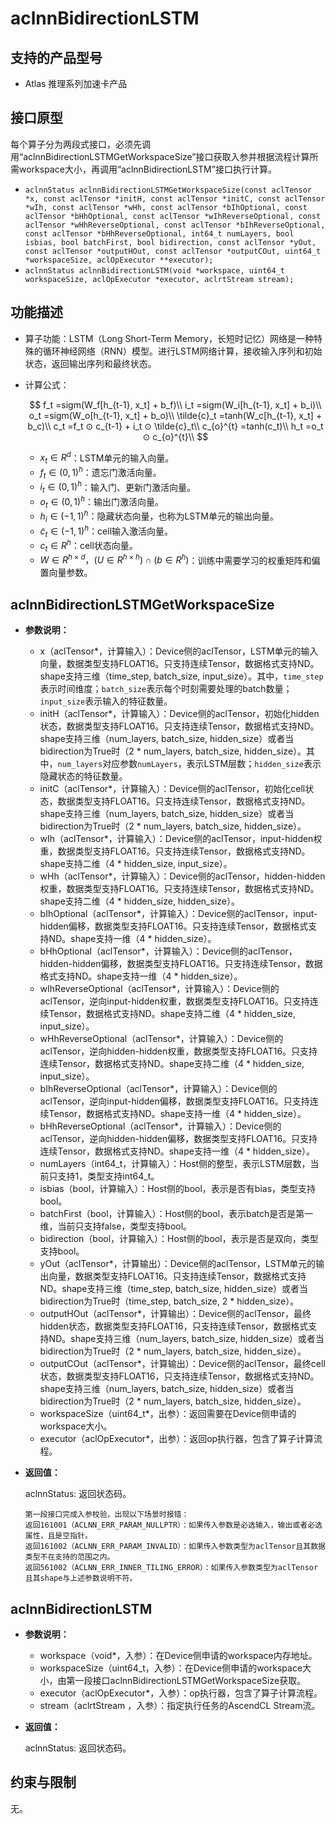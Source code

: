 # aclnnBidirectionLSTM

## 支持的产品型号
- Atlas 推理系列加速卡产品

## 接口原型
每个算子分为两段式接口，必须先调用“aclnnBidirectionLSTMGetWorkspaceSize”接口获取入参并根据流程计算所需workspace大小，再调用“aclnnBidirectionLSTM”接口执行计算。

- `aclnnStatus aclnnBidirectionLSTMGetWorkspaceSize(const aclTensor *x, const aclTensor *initH, const aclTensor *initC, const aclTensor *wIh, const aclTensor *wHh, const aclTensor *bIhOptional, const aclTensor *bHhOptional, const aclTensor *wIhReverseOptional, const aclTensor *wHhReverseOptional, const aclTensor *bIhReverseOptional, const aclTensor *bHhReverseOptional, int64_t numLayers, bool isbias, bool batchFirst, bool bidirection, const aclTensor *yOut, const aclTensor *outputHOut, const aclTensor *outputCOut, uint64_t *workspaceSize, aclOpExecutor **executor);`
- `aclnnStatus aclnnBidirectionLSTM(void *workspace, uint64_t workspaceSize, aclOpExecutor *executor, aclrtStream stream);`

## 功能描述

- 算子功能：LSTM（Long Short-Term Memory，长短时记忆）网络是一种特殊的循环神经网络（RNN）模型。进行LSTM网络计算，接收输入序列和初始状态，返回输出序列和最终状态。
- 计算公式：
  
  $$
  f_t =sigm(W_f[h_{t-1}, x_t] + b_f)\\
  i_t =sigm(W_i[h_{t-1}, x_t] + b_i)\\
  o_t =sigm(W_o[h_{t-1}, x_t] + b_o)\\
  \tilde{c}_t =tanh(W_c[h_{t-1}, x_t] + b_c)\\
  c_t =f_t ⊙ c_{t-1} + i_t ⊙ \tilde{c}_t\\
  c_{o}^{t} =tanh(c_t)\\
  h_t =o_t ⊙ c_{o}^{t}\\
  $$

  - $x_t ∈ R^{d}$：LSTM单元的输入向量。
  - $f_t ∈ (0, 1)^{h}$：遗忘门激活向量。
  - $i_t ∈ (0, 1)^{h}$：输入门、更新门激活向量。
  - $o_t ∈ (0, 1)^{h}$：输出门激活向量。
  - $h_i ∈ (-1, 1)^{h}$：隐藏状态向量，也称为LSTM单元的输出向量。
  - $\tilde{c}_t ∈ (-1, 1)^{h}$：cell输入激活向量。
  - $c_t ∈ R^{h}$：cell状态向量。
  - $W ∈ R^{h×d}，(U ∈ R^{h×h})∩(b ∈ R^{h})$：训练中需要学习的权重矩阵和偏置向量参数。

## aclnnBidirectionLSTMGetWorkspaceSize

- **参数说明：**
  - x（aclTensor\*，计算输入）：Device侧的aclTensor，LSTM单元的输入向量，数据类型支持FLOAT16。只支持连续Tensor，数据格式支持ND。shape支持三维（time_step, batch_size, input_size）。其中，`time_step`表示时间维度；`batch_size`表示每个时刻需要处理的batch数量；`input_size`表示输入的特征数量。
  - initH（aclTensor\*，计算输入）：Device侧的aclTensor，初始化hidden状态，数据类型支持FLOAT16。只支持连续Tensor，数据格式支持ND。shape支持三维（num_layers, batch_size, hidden_size）或者当bidirection为True时（2 * num_layers, batch_size, hidden_size）。其中，`num_layers`对应参数`numLayers`，表示LSTM层数；`hidden_size`表示隐藏状态的特征数量。
  - initC（aclTensor\*，计算输入）：Device侧的aclTensor，初始化cell状态，数据类型支持FLOAT16。只支持连续Tensor，数据格式支持ND。shape支持三维（num_layers, batch_size, hidden_size）或者当bidirection为True时（2 * num_layers, batch_size, hidden_size）。
  - wIh（aclTensor\*，计算输入）：Device侧的aclTensor，input-hidden权重，数据类型支持FLOAT16。只支持连续Tensor，数据格式支持ND。shape支持二维（4 * hidden_size, input_size）。
  - wHh（aclTensor\*，计算输入）：Device侧的aclTensor，hidden-hidden权重，数据类型支持FLOAT16。只支持连续Tensor，数据格式支持ND。shape支持二维（4 * hidden_size, hidden_size）。
  - bIhOptional（aclTensor\*，计算输入）：Device侧的aclTensor，input-hidden偏移，数据类型支持FLOAT16。只支持连续Tensor，数据格式支持ND。shape支持一维（4 * hidden_size）。
  - bHhOptional（aclTensor\*，计算输入）：Device侧的aclTensor，hidden-hidden偏移，数据类型支持FLOAT16。只支持连续Tensor，数据格式支持ND。shape支持一维（4 * hidden_size）。
  - wIhReverseOptional（aclTensor\*，计算输入）：Device侧的aclTensor，逆向input-hidden权重，数据类型支持FLOAT16。只支持连续Tensor，数据格式支持ND。shape支持二维（4 * hidden_size, input_size）。
  - wHhReverseOptional（aclTensor\*，计算输入）：Device侧的aclTensor，逆向hidden-hidden权重，数据类型支持FLOAT16。只支持连续Tensor，数据格式支持ND。shape支持二维（4 * hidden_size, input_size）。
  - bIhReverseOptional（aclTensor\*，计算输入）：Device侧的aclTensor，逆向input-hidden偏移，数据类型支持FLOAT16。只支持连续Tensor，数据格式支持ND。shape支持一维（4 * hidden_size）。
  - bHhReverseOptional（aclTensor\*，计算输入）：Device侧的aclTensor，逆向hidden-hidden偏移，数据类型支持FLOAT16。只支持连续Tensor，数据格式支持ND。shape支持一维（4 * hidden_size）。
  - numLayers（int64\_t，计算输入）：Host侧的整型，表示LSTM层数，当前只支持1，类型支持int64\_t。
  - isbias（bool，计算输入）：Host侧的bool，表示是否有bias，类型支持bool。
  - batchFirst（bool，计算输入）：Host侧的bool，表示batch是否是第一维，当前只支持false，类型支持bool。
  - bidirection（bool，计算输入）：Host侧的bool，表示是否是双向，类型支持bool。
  - yOut（aclTensor\*，计算输出）：Device侧的aclTensor，LSTM单元的输出向量，数据类型支持FLOAT16。只支持连续Tensor，数据格式支持ND。shape支持三维（time_step, batch_size, hidden_size）或者当bidirection为True时（time_step, batch_size, 2 * hidden_size）。
  - outputHOut（aclTensor\*，计算输出）：Device侧的aclTensor，最终hidden状态，数据类型支持FLOAT16，只支持连续Tensor，数据格式支持ND。shape支持三维（num_layers, batch_size, hidden_size）或者当bidirection为True时（2 * num_layers, batch_size, hidden_size）。
  - outputCOut（aclTensor\*，计算输出）：Device侧的aclTensor，最终cell状态，数据类型支持FLOAT16，只支持连续Tensor，数据格式支持ND。shape支持三维（num_layers, batch_size, hidden_size）或者当bidirection为True时（2 * num_layers, batch_size, hidden_size）。
  - workspaceSize（uint64_t\*，出参）：返回需要在Device侧申请的workspace大小。
  - executor（aclOpExecutor\*，出参）：返回op执行器，包含了算子计算流程。

- **返回值：**

  aclnnStatus: 返回状态码。
  
  ```
  第一段接口完成入参校验，出现以下场景时报错：
  返回161001（ACLNN_ERR_PARAM_NULLPTR）：如果传入参数是必选输入，输出或者必选属性，且是空指针。
  返回161002（ACLNN_ERR_PARAM_INVALID）：如果传入参数类型为aclTensor且其数据类型不在支持的范围之内。
  返回561002（ACLNN_ERR_INNER_TILING_ERROR）：如果传入参数类型为aclTensor且其shape与上述参数说明不符。
  ```

## aclnnBidirectionLSTM

- **参数说明：**
  - workspace（void\*，入参）：在Device侧申请的workspace内存地址。
  - workspaceSize（uint64_t，入参）：在Device侧申请的workspace大小，由第一段接口aclnnBidirectionLSTMGetWorkspaceSize获取。
  - executor（aclOpExecutor\*，入参）：op执行器，包含了算子计算流程。
  - stream（aclrtStream ，入参）：指定执行任务的AscendCL Stream流。

- **返回值：**

  aclnnStatus: 返回状态码。

## 约束与限制

无。
